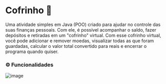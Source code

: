 # Cofrinho 🐷 

Uma atividade simples em Java (POO) criado para ajudar no controle das suas finanças pessoais. Com ele, é possível acompanhar o saldo, fazer depósitos e retiradas em um "cofrinho" virtual. Com esse cofrinho virtual, você pode adicionar e remover moedas, visualizar todas as que foram guardadas, calcular o valor total convertido para reais e encerrar o programa quando quiser.

### ⚙️ Funcionalidades

![image](https://github.com/user-attachments/assets/fa2cd4f9-b343-4bdc-bb8d-2cc8372f10c0)
